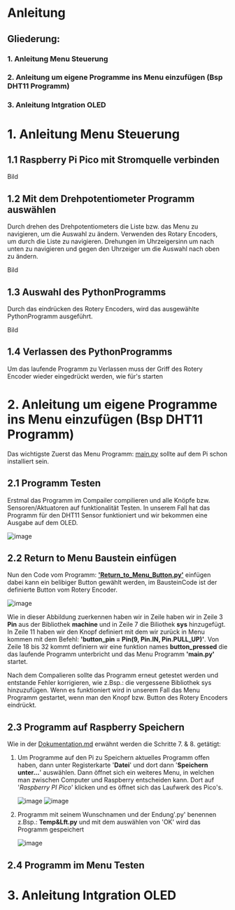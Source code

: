 # Anleitung

## Gliederung:
### 1. Anleitung Menu Steuerung  
### 2. Anleitung um eigene Programme ins Menu einzufügen (Bsp DHT11 Programm)
### 3. Anleitung Intgration OLED




# 1. Anleitung Menu Steuerung  

## 1.1 Raspberry Pi Pico mit Stromquelle verbinden

Bild

## 1.2 Mit dem Drehpotentiometer Programm auswählen
Durch drehen des Drehpotentiometers die Liste bzw. das Menu zu navigieren, um die Auswahl zu ändern.
Verwenden des Rotary Encoders, um durch die Liste zu navigieren. Drehungen im Uhrzeigersinn um nach unten zu navigieren und gegen den Uhrzeiger um die Auswahl nach oben zu ändern.

Bild

## 1.3 Auswahl des PythonProgramms
Durch das eindrücken des Rotery Encoders, wird das ausgewählte PythonProgramm ausgeführt. 

Bild

## 1.4 Verlassen des PythonProgramms
Um das laufende Programm zu Verlassen muss der Griff des Rotery Encoder wieder eingedrückt werden, wie für's starten





# 2. Anleitung um eigene Programme ins Menu einzufügen (Bsp DHT11 Programm)

Das wichtigste Zuerst das Menu Programm: [main.py](https://github.com/Schledi777/Projekt_Educationboard/blob/0e447e8d7ff2c907a0dd9716c9d91fd424211b08/Programme/main.py) sollte auf dem Pi schon installiert sein.

## 2.1 Programm Testen

Erstmal das Programm im Compailer compilieren und alle Knöpfe bzw. Sensoren/Aktuatoren auf funktionalität Testen. 
In unserem Fall hat das Programm für den DHT11 Sensor funktioniert und wir bekommen eine Ausgabe auf dem OLED.

![image](https://github.com/Schledi777/Projekt_Educationboard/assets/130638123/e0e80df9-71fe-4305-bc10-b21786a1ecb9)


## 2.2 Return to Menu Baustein einfügen
Nun den Code vom Programm: [**'Return_to_Menu_Button.py'**](https://github.com/Schledi777/Projekt_Educationboard/blob/f0250ac8361fecf064085da8ad1dc9779a7f3361/Programme/Baustein_%26_Test_Prg/Return_to_Menu_Button.py
) einfügen dabei kann ein belibiger Button gewählt werden, im BausteinCode ist der definierte Button vom Rotery Encoder. 

![image](https://github.com/Schledi777/Projekt_Educationboard/assets/130638123/e09c8307-8410-4275-b465-ed2b0e1fe973)


Wie in dieser Abbildung zuerkennen haben wir in Zeile haben wir in Zeile 3 **Pin** aus der Bibliothek **machine** und in Zeile 7 die Biliothek **sys** hinzugefügt.
In Zeile 11 haben wir den Knopf definiert mit dem wir zurück in Menu kommen mit dem Befehl: 
**'button_pin = Pin(9, Pin.IN, Pin.PULL_UP)'**. Von Zeile 18 bis 32 kommt definiern wir eine funktion names **button_pressed** die das laufende Programm unterbricht und das Menu Programm **'main.py'** startet.

Nach dem Compalieren sollte das Programm erneut getestet werden und entstande Fehler korrigieren, wie z.Bsp.: die vergessene Bibliothek sys hinzuzufügen. 
Wenn es funktioniert wird in unserem Fall das Menu Programm gestartet, wenn man den Knopf bzw. Button des Rotery Encoders eindrückt.


## 2.3 Programm auf Raspberry Speichern
Wie in der [Dokumentation.md](https://github.com/Schledi777/Projekt_Educationboard/blob/0e447e8d7ff2c907a0dd9716c9d91fd424211b08/Dokumentation.md) erwähnt werden die Schritte 7. & 8. getätigt:

1. Um Programme auf den Pi zu Speichern aktuelles Programm offen haben, dann unter Registerkarte '**Datei**' und dort dann '**Speichern unter...**' auswählen. Dann öffnet sich ein weiteres Menu, in welchen man zwischen Computer und Raspberry entscheiden kann. Dort auf '*Raspberry PI Pico*' klicken und es öffnet sich das Laufwerk des Pico's.

   ![image](https://github.com/Schledi777/ebunoard/assets/130638123/c90597f6-1f10-41f3-83e9-54ec1b6c77ba)
   ![image](https://github.com/Schledi777/ebunoard/assets/130638123/f4fce567-db69-4507-a5c5-a597cba172cb)



2. Programm mit seinem Wunschnamen und der Endung'.py' benennen z.Bsp.: **Temp&Lft.py** und mit dem auswählen von 'OK' wird das Programm gespeichert

   ![image](https://github.com/Schledi777/Projekt_Educationboard/assets/130638123/3506fc69-14a1-4c40-a98a-c133b997ce44)


## 2.4 Programm im Menu Testen



# 3. Anleitung Intgration OLED
